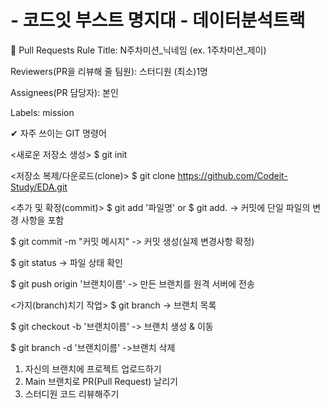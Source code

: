 # - 코드잇 부스트 명지대 - 데이터분석트랙

🌱 Pull Requests Rule
Title: N주차미션_닉네임 (ex. 1주차미션_제이)

Reviewers(PR을 리뷰해 줄 팀원): 스터디원 (최소)1명

Assignees(PR 담당자): 본인

Labels: mission


✔ 자주 쓰이는 GIT 명령어

<새로운 저장소 생성>
$ git init

<저장소 복제/다운로드(clone)>
$ git clone https://github.com/Codeit-Study/EDA.git	

<추가 및 확정(commit)>
$ git add '파일명' or $ git add. -> 커밋에 단일 파일의 변경 사항을 포함

$ git commit -m "커밋 메시지" -> 커밋 생성(실제 변경사항 확정)

$ git status -> 파일 상태 확인

$ git push origin '브랜치이름' -> 만든 브랜치를 원격 서버에 전송

<가지(branch)치기 작업>
$ git branch -> 브랜치 목록

$ git checkout -b '브랜치이름' -> 브랜치 생성 & 이동

$ git branch -d '브랜치이름' ->브랜치 삭제


1. 자신의 브랜치에 프로젝트 업로드하기
2. Main 브랜치로 PR(Pull Request) 날리기
3. 스터디원 코드 리뷰해주기
